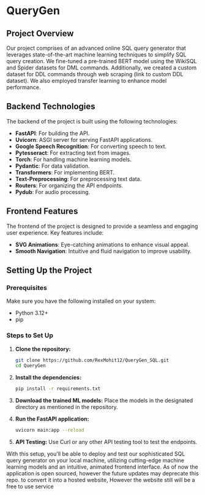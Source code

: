 # QueryGen 

## Project Overview
Our project comprises of an advanced online SQL query generator that leverages state-of-the-art machine learning techniques to simplify SQL query creation. We fine-tuned a pre-trained BERT model using the WikiSQL and Spider datasets for DML commands. Additionally, we created a custom dataset for DDL commands through web scraping (link to custom DDL dataset). We also employed transfer learning to enhance model performance.

## Backend Technologies
The backend of the project is built using the following technologies:

- **FastAPI**: For building the API.
- **Uvicorn**: ASGI server for serving FastAPI applications.
- **Google Speech Recognition**: For converting speech to text.
- **Pytesseract**: For extracting text from images.
- **Torch**: For handling machine learning models.
- **Pydantic**: For data validation.
- **Transformers**: For implementing BERT.
- **Text-Preprocessing**: For preprocessing text data.
- **Routers**: For organizing the API endpoints.
- **Pydub**: For audio processing.

## Frontend Features
The frontend of the project is designed to provide a seamless and engaging user experience. Key features include:

- **SVG Animations**: Eye-catching animations to enhance visual appeal.
- **Smooth Navigation**: Intuitive and fluid navigation to improve usability.

## Setting Up the Project

### Prerequisites
Make sure you have the following installed on your system:
- Python 3.12+
- pip

### Steps to Set Up

1. **Clone the repository:**
   ```bash
   git clone https://github.com/RexMohit12/QueryGen_SQL.git
   cd QueryGen
   ```

2. **Install the dependencies:**
   ```bash
   pip install -r requirements.txt
   ```

3. **Download the trained ML models:**
   Place the models in the designated directory as mentioned in the repository.

4. **Run the FastAPI application:**
   ```bash
   uvicorn main:app --reload
   ```
   
5. **API Testing:**
   Use Curl or any other API testing tool to test the endpoints.


With this setup, you'll be able to deploy and test our sophisticated SQL query generator on your local machine, utilizing cutting-edge machine learning models and an intuitive, animated frontend interface.
As of now the application is open sourced, however the future updates may deprecate this repo. to convert it into a hosted website, However the website still will be a free to use service
